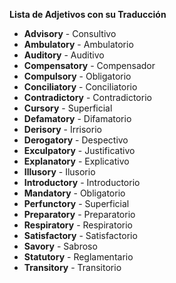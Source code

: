 
**Lista de Adjetivos con su Traducción**


*   **Advisory** - Consultivo
*   **Ambulatory** - Ambulatorio
*   **Auditory** - Auditivo
*   **Compensatory** - Compensador
*   **Compulsory** - Obligatorio
*   **Conciliatory** - Conciliatorio
*   **Contradictory** - Contradictorio
*   **Cursory** - Superficial
*   **Defamatory** - Difamatorio
*   **Derisory** - Irrisorio
*   **Derogatory** - Despectivo
*   **Exculpatory** - Justificativo
*   **Explanatory** - Explicativo
*   **Illusory** - Ilusorio
*   **Introductory** - Introductorio
*   **Mandatory** - Obligatorio
*   **Perfunctory** - Superficial
*   **Preparatory** - Preparatorio
*   **Respiratory** - Respiratorio
*   **Satisfactory** - Satisfactorio
*   **Savory** - Sabroso
*   **Statutory** - Reglamentario
*   **Transitory** - Transitorio


